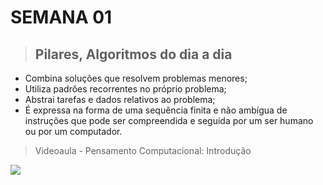 # SEMANA 01

> ## Pilares, Algoritmos do dia a dia

- Combina soluções que resolvem problemas menores; 
- Utiliza padrões recorrentes no próprio problema; 
- Abstrai tarefas e dados relativos ao problema;
- É expressa na forma de uma sequência finita e não ambígua de instruções que pode ser compreendida e seguida por um ser humano ou por um computador. 


> Videoaula - Pensamento Computacional: Introdução


![](https://33333.cdn.cke-cs.com/kSW7V9NHUXugvhoQeFaf/images/bfbc62bb946ba480063cdf7971ce30a3ea8ed5a1c147b6ae.png)
